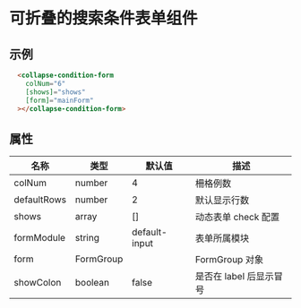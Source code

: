 # 可折叠的搜索条件表单组件

## 示例

```html
  <collapse-condition-form
    colNum="6"
    [shows]="shows"
    [form]="mainForm"
  ></collapse-condition-form>
```

## 属性

| 名称            | 类型    | 默认值           | 描述                   |
| --------------- | ------- | ---------------- | ---------------------- |
| colNum          | number  | 4                | 柵格例数                |
| defaultRows     | number  | 2                | 默认显示行数             |
| shows           | array   | []               | 动态表单 check 配置      |
| formModule      | string  | default-input    | 表单所属模块             |
| form            | FormGroup  |               | FormGroup 对象          |
| showColon       | boolean | false            | 是否在 label 后显示冒号   |
